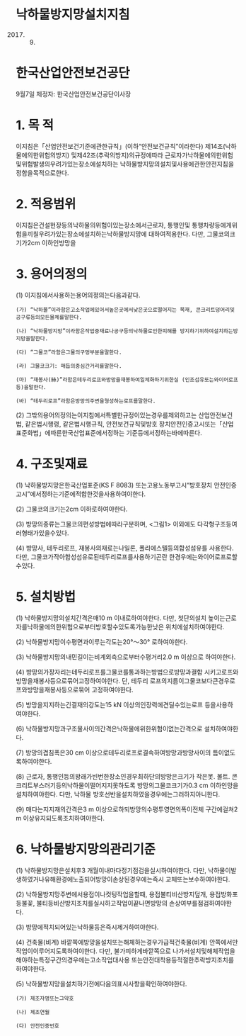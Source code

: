 # 낙하물방지망설치지침

2017. 9.

# 한국산업안전보건공단

9월7일 제정자: 한국산업안전보건공단이사장

# 1. 목 적

이지침은「산업안전보건기준에관한규칙」(이하“안전보건규칙”이라한다) 제14조(낙하물에의한위험의방지) 및제42조(추락의방지)의규정에따라 근로자가낙하물에의한위험및위험발생의우려가있는장소에설치하는 낙하물방지망의설치및사용에관한안전지침을정함을목적으로한다.

# 2. 적용범위

이지침은건설현장등의낙하물의위험이있는장소에서근로자, 통행인및 통행차량등에게위험을끼칠우려가있는장소에설치하는낙하물방지망에 대하여적용한다. 다만, 그물코의크기가2cm 이하인방망을
# 3. 용어의정의

(1) 이지침에서사용하는용어의정의는다음과같다.

    (가) “낙하물”이라함은고소작업에있어서높은곳에서낮은곳으로떨어지는 목재, 콘크리트덩어리및공구류등의모든물체를말한다.

    (나) “낙하물방지망”이라함은작업중재료나공구등의낙하물로인한피해를 방지하기위하여설치하는방지망을말한다.

    (다) “그물코”라함은그물의구멍부분을말한다.

    (라) 그물코크기: 매듭의중심간거리를말한다.

    (마) “재봉사(絲)”라함은테두리로프와방망을재봉하여일체화하기위한실 (인조섬유또는와이어로프등)을말한다.

    (바) “테두리로프”라함은방망의주변을형성하는로프를말한다.

(2) 그밖의용어의정의는이지침에서특별한규정이있는경우를제외하고는 산업안전보건법, 같은법시행령, 같은법시행규칙, 안전보건규칙및방호 장치안전인증고시또는「산업표준화법」에따른한국산업표준에서정하는 기준등에서정하는바에따른다.

# 4. 구조및재료

(1) 낙하물방지망은한국산업표준(KS F 8083) 또는고용노동부고시“방호장치 안전인증고시”에서정하는기준에적합한것을사용하여야한다.

(2) 그물코의크기는2cm 이하로하여야한다.

(3) 방망의종류는그물코의편성방법에따라구분하며, <그림1> 이외에도 다각형구조등여러형태가있을수있다.

(4) 방망사, 테두리로프, 재봉사의재료는나일론, 폴리에스텔등의합성섬유를 사용한다. 다만, 그물코가작아합성섬유로된테두리로프를사용하기곤란 한경우에는와이어로프로할수있다.

# 5. 설치방법

(1) 낙하물방지망의설치간격은매10 m 이내로하여야한다. 다만, 첫단의설치 높이는근로자를낙하물에의한위험으로부터방호할수있도록가능한낮은 위치에설치하여야한다.

(2) 낙하물방지망이수평면과이루는각도는20°～30° 로하여야한다.

(3) 낙하물방지망의내민길이는비계외측으로부터수평거리2.0 m 이상으로 하여야한다.

(4) 방망의가장자리는테두리로프를그물코를통과하는방법으로방망과결합 시키고로프와방망을재봉사등으로묶어고정하여야한다. 단, 테두리 로프의지름이그물코보다큰경우로프와방망을재봉사등으로묶어 고정하여야한다.

(5) 방망을지지하는긴결재의강도는15 kN 이상의인장력에견딜수있는로프 등을사용하여야한다.

(6) 낙하물방지망과구조물사이의간격은낙하물에위한위험이없는간격으로 설치하여야한다.

(7) 방망의겹침폭은30 cm 이상으로테두리로프로결속하여방망과방망사이의 틈이없도록하여야한다.

(8) 근로자, 통행인등의왕래가빈번한장소인경우최하단의방망은크기가 작은못․ 볼트․ 콘크리트부스러기등의낙하물이떨어지지못하도록 방망의그물코크기가0.3 cm 이하인망을설치하여야한다. 다만, 낙하물 방호선반을설치하였을경우에는그러하지아니한다.

(9) 매다는지지재의간격은3 m 이상으로하되방망의수평투영면의폭이전체 구간에걸쳐2 m 이상유지되도록조치하여야한다.

# 6. 낙하물방지망의관리기준

(1) 낙하물방지망은설치후3 개월이내마다정기점검을실시하여야한다. 다만, 낙하물이발생하였거나유해환경에노출되어방망이손상된경우에는즉시 교체또는보수하여야한다.

(2) 낙하물방지망주변에서용접이나컷팅작업을할때, 용접불티비산방지덮개, 용접방화포등불꽃, 불티등비산방지조치를실시하고작업이끝나면방망의 손상여부를점검하여야한다.

(3) 방망에적치되어있는낙하물등은즉시제거하여야한다.

(4) 건축물(비계) 바깥쪽에방망을설치또는해체하는경우가급적건축물(비계) 안쪽에서만작업이이루어지도록하여야한다. 다만, 불가피하게바깥쪽으로 나가서설치및해체작업을해야하는특정구간의경우에는고소작업대사용 또는안전대착용등적절한추락방지조치를하여야한다.

(5) 낙하물방지망을설치하기전에다음의표시사항을확인하여야한다.

    (가) 제조자명또는그약호

    (나) 제조연월

    (다) 안전인증번호